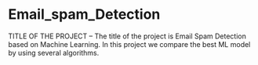 # Email_spam_Detection

TITLE OF THE PROJECT – The title of the project is Email Spam Detection based on Machine Learning. In this project we compare the best ML model by using several algorithms.
